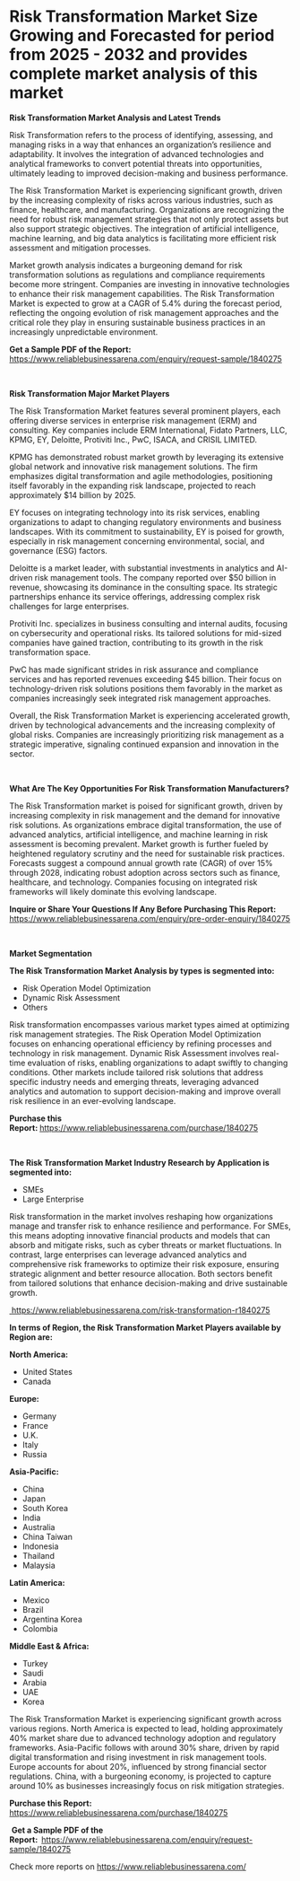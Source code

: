 <p><h1>Risk Transformation Market Size Growing and Forecasted for period from 2025 - 2032 and provides complete market analysis of this market</h1></p><p><strong>Risk Transformation Market Analysis and Latest Trends</strong></p>
<p><p>Risk Transformation refers to the process of identifying, assessing, and managing risks in a way that enhances an organization’s resilience and adaptability. It involves the integration of advanced technologies and analytical frameworks to convert potential threats into opportunities, ultimately leading to improved decision-making and business performance.</p><p>The Risk Transformation Market is experiencing significant growth, driven by the increasing complexity of risks across various industries, such as finance, healthcare, and manufacturing. Organizations are recognizing the need for robust risk management strategies that not only protect assets but also support strategic objectives. The integration of artificial intelligence, machine learning, and big data analytics is facilitating more efficient risk assessment and mitigation processes.</p><p>Market growth analysis indicates a burgeoning demand for risk transformation solutions as regulations and compliance requirements become more stringent. Companies are investing in innovative technologies to enhance their risk management capabilities. The Risk Transformation Market is expected to grow at a CAGR of 5.4% during the forecast period, reflecting the ongoing evolution of risk management approaches and the critical role they play in ensuring sustainable business practices in an increasingly unpredictable environment.</p></p>
<p><strong>Get a Sample PDF of the Report:&nbsp;</strong> <a href="https://www.reliablebusinessarena.com/enquiry/request-sample/1840275?utm_campaign=2452&utm_medium=2&utm_source=Github&utm_content=ia&utm_term=11032025&utm_id=risk-transformation">https://www.reliablebusinessarena.com/enquiry/request-sample/1840275</a></p>
<p>&nbsp;</p>
<p><strong>Risk Transformation Major Market Players</strong></p>
<p><p>The Risk Transformation Market features several prominent players, each offering diverse services in enterprise risk management (ERM) and consulting. Key companies include ERM International, Fidato Partners, LLC, KPMG, EY, Deloitte, Protiviti Inc., PwC, ISACA, and CRISIL LIMITED.</p><p>KPMG has demonstrated robust market growth by leveraging its extensive global network and innovative risk management solutions. The firm emphasizes digital transformation and agile methodologies, positioning itself favorably in the expanding risk landscape, projected to reach approximately $14 billion by 2025.</p><p>EY focuses on integrating technology into its risk services, enabling organizations to adapt to changing regulatory environments and business landscapes. With its commitment to sustainability, EY is poised for growth, especially in risk management concerning environmental, social, and governance (ESG) factors.</p><p>Deloitte is a market leader, with substantial investments in analytics and AI-driven risk management tools. The company reported over $50 billion in revenue, showcasing its dominance in the consulting space. Its strategic partnerships enhance its service offerings, addressing complex risk challenges for large enterprises.</p><p>Protiviti Inc. specializes in business consulting and internal audits, focusing on cybersecurity and operational risks. Its tailored solutions for mid-sized companies have gained traction, contributing to its growth in the risk transformation space.</p><p>PwC has made significant strides in risk assurance and compliance services and has reported revenues exceeding $45 billion. Their focus on technology-driven risk solutions positions them favorably in the market as companies increasingly seek integrated risk management approaches.</p><p>Overall, the Risk Transformation Market is experiencing accelerated growth, driven by technological advancements and the increasing complexity of global risks. Companies are increasingly prioritizing risk management as a strategic imperative, signaling continued expansion and innovation in the sector.</p></p>
<p>&nbsp;</p>
<p><strong>What Are The Key Opportunities For Risk Transformation Manufacturers?</strong></p>
<p><p>The Risk Transformation market is poised for significant growth, driven by increasing complexity in risk management and the demand for innovative risk solutions. As organizations embrace digital transformation, the use of advanced analytics, artificial intelligence, and machine learning in risk assessment is becoming prevalent. Market growth is further fueled by heightened regulatory scrutiny and the need for sustainable risk practices. Forecasts suggest a compound annual growth rate (CAGR) of over 15% through 2028, indicating robust adoption across sectors such as finance, healthcare, and technology. Companies focusing on integrated risk frameworks will likely dominate this evolving landscape.</p></p>
<p><strong>Inquire or Share Your Questions If Any Before Purchasing This Report:</strong> <a href="https://www.reliablebusinessarena.com/enquiry/pre-order-enquiry/1840275?utm_campaign=2452&utm_medium=2&utm_source=Github&utm_content=ia&utm_term=11032025&utm_id=risk-transformation">https://www.reliablebusinessarena.com/enquiry/pre-order-enquiry/1840275</a></p>
<p>&nbsp;</p>
<p><strong>Market Segmentation</strong></p>
<p><strong>The Risk Transformation Market Analysis by types is segmented into:</strong></p>
<p><ul><li>Risk Operation Model Optimization</li><li>Dynamic Risk Assessment</li><li>Others</li></ul></p>
<p><p>Risk transformation encompasses various market types aimed at optimizing risk management strategies. The Risk Operation Model Optimization focuses on enhancing operational efficiency by refining processes and technology in risk management. Dynamic Risk Assessment involves real-time evaluation of risks, enabling organizations to adapt swiftly to changing conditions. Other markets include tailored risk solutions that address specific industry needs and emerging threats, leveraging advanced analytics and automation to support decision-making and improve overall risk resilience in an ever-evolving landscape.</p></p>
<p><strong>Purchase this Report:&nbsp;</strong><a href="https://www.reliablebusinessarena.com/purchase/1840275?utm_campaign=2452&utm_medium=2&utm_source=Github&utm_content=ia&utm_term=11032025&utm_id=risk-transformation">https://www.reliablebusinessarena.com/purchase/1840275</a></p>
<p>&nbsp;</p>
<p><strong>The Risk Transformation Market Industry Research by Application is segmented into:</strong></p>
<p><ul><li>SMEs</li><li>Large Enterprise</li></ul></p>
<p><p>Risk transformation in the market involves reshaping how organizations manage and transfer risk to enhance resilience and performance. For SMEs, this means adopting innovative financial products and models that can absorb and mitigate risks, such as cyber threats or market fluctuations. In contrast, large enterprises can leverage advanced analytics and comprehensive risk frameworks to optimize their risk exposure, ensuring strategic alignment and better resource allocation. Both sectors benefit from tailored solutions that enhance decision-making and drive sustainable growth.</p></p>
<p><a href="https://www.reliablebusinessarena.com/risk-transformation-r1840275?utm_campaign=2452&utm_medium=2&utm_source=Github&utm_content=ia&utm_term=11032025&utm_id=risk-transformation">&nbsp;https://www.reliablebusinessarena.com/risk-transformation-r1840275</a></p>
<p><strong>In terms of Region, the Risk Transformation Market Players available by Region are:</strong></p>
<p>
    <p> <strong> North America: </strong>
        <ul>
            <li>United States</li>
            <li>Canada</li>
        </ul>
        </p> 
    <p> <strong> Europe: </strong>
        <ul>
            <li>Germany</li>
            <li>France</li>
            <li>U.K.</li>
            <li>Italy</li>
            <li>Russia</li>
        </ul>
        </p> 
    <p> <strong> Asia-Pacific: </strong>
        <ul>
            <li>China</li>
            <li>Japan</li>
            <li>South Korea</li>
            <li>India</li>
            <li>Australia</li>
            <li>China Taiwan</li>
            <li>Indonesia</li>
            <li>Thailand</li>
            <li>Malaysia</li>
        </ul>
        </p> 
    <p> <strong> Latin America: </strong>
        <ul>
            <li>Mexico</li>
            <li>Brazil</li>
            <li>Argentina Korea</li>
            <li>Colombia</li>
        </ul>
        </p> 
    <p> <strong> Middle East & Africa: </strong>
        <ul>
            <li>Turkey</li>
            <li>Saudi</li>
            <li>Arabia</li>
            <li>UAE</li>
            <li>Korea</li>
        </ul>
    </p>
    </p>
<p><p>The Risk Transformation Market is experiencing significant growth across various regions. North America is expected to lead, holding approximately 40% market share due to advanced technology adoption and regulatory frameworks. Asia-Pacific follows with around 30% share, driven by rapid digital transformation and rising investment in risk management tools. Europe accounts for about 20%, influenced by strong financial sector regulations. China, with a burgeoning economy, is projected to capture around 10% as businesses increasingly focus on risk mitigation strategies.</p></p>
<p><strong>Purchase this Report: </strong><a href="https://www.reliablebusinessarena.com/purchase/1840275?utm_campaign=2452&utm_medium=2&utm_source=Github&utm_content=ia&utm_term=11032025&utm_id=risk-transformation">https://www.reliablebusinessarena.com/purchase/1840275</a></p>
<p>&nbsp;<strong>Get a Sample PDF of the Report:&nbsp;&nbsp;</strong><a href="https://www.reliablebusinessarena.com/enquiry/request-sample/1840275?utm_campaign=2452&utm_medium=2&utm_source=Github&utm_content=ia&utm_term=11032025&utm_id=risk-transformation">https://www.reliablebusinessarena.com/enquiry/request-sample/1840275</a></p>
<p><strong></strong></p>
<p>Check more reports on <a href="https://www.reliablebusinessarena.com/?utm_campaign=2452&utm_medium=2&utm_source=Github&utm_content=ia&utm_term=11032025&utm_id=risk-transformation">https://www.reliablebusinessarena.com/</a></p>